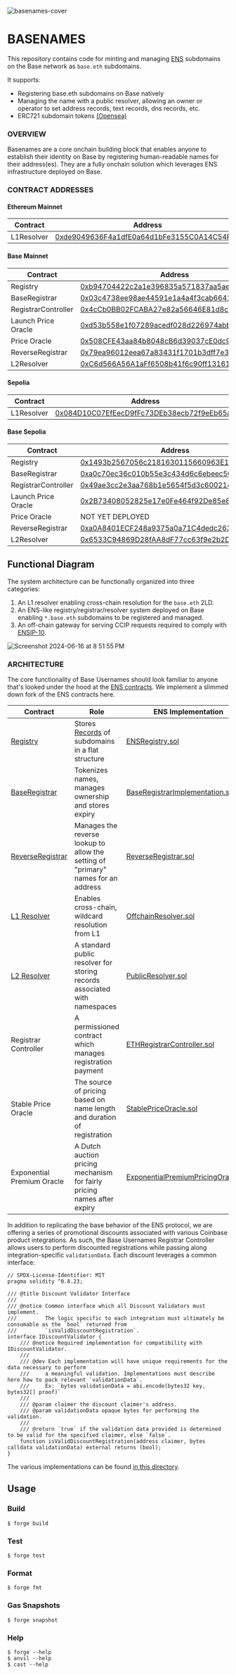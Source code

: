![basenames-cover](https://github.com/user-attachments/assets/14f63206-5838-4938-9a84-f9165e431f96)
# BASENAMES


This repository contains code for minting and managing [ENS](https://docs.ens.domains/) subdomains on the Base network as `base.eth` subdomains. 

It supports:
- Registering base.eth subdomains on Base natively
- Managing the name with a public resolver, allowing an owner or operator to set address records, text records, dns records, etc.
- ERC721 subdomain tokens [(Opensea)](https://opensea.io/collection/basenames)

### OVERVIEW

Basenames are a core onchain building block that enables anyone to establish their identity on Base by registering human-readable names for their address(es). They are a fully onchain solution which leverages ENS infrastructure deployed on Base.

### CONTRACT ADDRESSES

#### Ethereum Mainnet

| Contract | Address | 
| -------- | ------- |
| L1Resolver | [0xde9049636F4a1dfE0a64d1bFe3155C0A14C54F31](https://etherscan.io/address/0xde9049636F4a1dfE0a64d1bFe3155C0A14C54F31#code) |

#### Base Mainnet

| Contract | Address | 
| -------- | ------- | 
| Registry | [0xb94704422c2a1e396835a571837aa5ae53285a95](https://basescan.org/address/0xb94704422c2a1e396835a571837aa5ae53285a95) | 
| BaseRegistrar | [0x03c4738ee98ae44591e1a4a4f3cab6641d95dd9a](https://basescan.org/address/0x03c4738ee98ae44591e1a4a4f3cab6641d95dd9a) | 
| RegistrarController | [0x4cCb0BB02FCABA27e82a56646E81d8c5bC4119a5](https://basescan.org/address/0x4cCb0BB02FCABA27e82a56646E81d8c5bC4119a5) |
| Launch Price Oracle | [0xd53b558e1f07289acedf028d226974abba258312](https://basescan.org/address/0xd53b558e1f07289acedf028d226974abba258312) |
| Price Oracle | [0x508CFE43aa84b8048cB6d39037cE0dc96d8aDc75](https://basescan.org/address/0x508CFE43aa84b8048cB6d39037cE0dc96d8aDc75) | 
| ReverseRegistrar | [0x79ea96012eea67a83431f1701b3dff7e37f9e282](https://basescan.org/address/0x79ea96012eea67a83431f1701b3dff7e37f9e282) | 
| L2Resolver | [0xC6d566A56A1aFf6508b41f6c90ff131615583BCD](https://basescan.org/address/0xC6d566A56A1aFf6508b41f6c90ff131615583BCD) | 

#### Sepolia

| Contract | Address | 
| -------- | ------- |
| L1Resolver | [0x084D10C07EfEecD9fFc73DEb38ecb72f9eEb65aB](https://sepolia.etherscan.io/address/0x084D10C07EfEecD9fFc73DEb38ecb72f9eEb65aB) |

#### Base Sepolia

| Contract | Address | 
| -------- | ------- | 
| Registry | [0x1493b2567056c2181630115660963E13A8E32735](https://sepolia.basescan.org/address/0x1493b2567056c2181630115660963E13A8E32735) | 
| BaseRegistrar | [0xa0c70ec36c010b55e3c434d6c6ebeec50c705794](https://sepolia.basescan.org/address/0xa0c70ec36c010b55e3c434d6c6ebeec50c705794#code) | 
| RegistrarController | [0x49ae3cc2e3aa768b1e5654f5d3c6002144a59581](https://sepolia.basescan.org/address/0x49ae3cc2e3aa768b1e5654f5d3c6002144a59581) |
| Launch Price Oracle | [0x2B73408052825e17e0Fe464f92De85e8c7723231](https://sepolia.basescan.org/address/0x2B73408052825e17e0Fe464f92De85e8c7723231) |
| Price Oracle | NOT YET DEPLOYED | 
| ReverseRegistrar | [0xa0A8401ECF248a9375a0a71C4dedc263dA18dCd7](https://sepolia.basescan.org/address/0xa0A8401ECF248a9375a0a71C4dedc263dA18dCd7) | 
| L2Resolver | [0x6533C94869D28fAA8dF77cc63f9e2b2D6Cf77eBA](https://sepolia.basescan.org/address/0x6533C94869D28fAA8dF77cc63f9e2b2D6Cf77eBA) | 

## Functional Diagram

The system architecture can be functionally organized into three categories:
1. An L1 resolver enabling cross-chain resolution for the `base.eth` 2LD.
2. An ENS-like registry/registrar/resolver system deployed on Base enabling `*.base.eth` subdomains to be registered and managed.
3. An off-chain gateway for serving CCIP requests required to comply with [ENSIP-10](https://docs.ens.domains/ensip/10). 

![Screenshot 2024-06-16 at 8 51 55 PM](https://github.com/base-org/usernames/assets/84420280/3689dd40-2be0-4a7d-8454-155741a1add0)

### ARCHITECTURE

The core functionality of Base Usernames should look familiar to anyone that's looked under the hood  at the [ENS contracts](https://github.com/ensdomains/ens-contracts/tree/staging). We implement a slimmed down fork of the ENS contracts here.

| Contract | Role | ENS Implementation | Base Usernames Implementation |
| -------- | ----- | ------------------ | ----------------------------- | 
|[Registry](https://docs.ens.domains/registry/ens)  | Stores [Records](https://github.com/base-org/usernames/blob/c29119fd327b61f896440c317f3dd898e9fa570b/contracts/src/L2/Registry.sol#L7-L11) of subdomains in a flat structure |  [ENSRegistry.sol](https://github.com/ensdomains/ens-contracts/blob/staging/contracts/registry/ENSRegistry.sol) | [Registry.sol](https://github.com/base-org/usernames/blob/master/contracts/src/L2/Registry.sol) |
| [BaseRegistrar](https://docs.ens.domains/registry/eth) | Tokenizes names,  manages ownership and stores expiry | [BaseRegistrarImplementation.sol](https://github.com/ensdomains/ens-contracts/blob/staging/contracts/ethregistrar/BaseRegistrarImplementation.sol) | [BaseRegistrar.sol](https://github.com/base-org/usernames/blob/master/contracts/src/L2/BaseRegistrar.sol) | 
| [ReverseRegistrar](https://docs.ens.domains/registry/reverse) | Manages the reverse lookup to allow the setting of "primary" names for an address | [ReverseRegistrar.sol](https://github.com/ensdomains/ens-contracts/blob/staging/contracts/reverseRegistrar/ReverseRegistrar.sol) | [ReverseRegistrar.sol](https://github.com/base-org/usernames/blob/master/contracts/src/L2/ReverseRegistrar.sol) |
| [L1 Resolver](https://docs.ens.domains/resolvers/ccip-read) | Enables cross-chain, wildcard resolution from L1 | [OffchainResolver.sol](https://github.com/ensdomains/offchain-resolver/blob/main/packages/contracts/contracts/OffchainResolver.sol) | [L1Resolver.sol](https://github.com/base-org/usernames/blob/master/contracts/src/L1/L1Resolver.sol) | 
| [L2 Resolver](https://docs.ens.domains/resolvers/public) | A standard public resolver for storing records associated with namespaces | [PublicResolver.sol](https://github.com/ensdomains/ens-contracts/blob/staging/contracts/resolvers/PublicResolver.sol) | [L2Resolver.sol](https://github.com/base-org/usernames/blob/master/contracts/src/L2/L2Resolver.sol) | 
| Registrar Controller | A permissioned contract which manages registration payment | [ETHRegistrarController.sol](https://github.com/ensdomains/ens-contracts/blob/staging/contracts/ethregistrar/ETHRegistrarController.sol) | [RegistrarController.sol](https://github.com/base-org/usernames/blob/master/contracts/src/L2/RegistrarController.sol) |
| Stable Price Oracle | The source of pricing based on name length and duration of registration | [StablePriceOracle.sol](https://github.com/ensdomains/ens-contracts/blob/staging/contracts/ethregistrar/StablePriceOracle.sol) | [StablePriceOracle.sol](https://github.com/base-org/usernames/blob/master/contracts/src/L2/StablePriceOracle.sol) |
| Exponential Premium Oracle | A Dutch auction pricing mechanism for fairly pricing names after expiry | [ExponentialPremiumPricingOracle.sol](https://github.com/ensdomains/ens-contracts/blob/staging/contracts/ethregistrar/ExponentialPremiumPriceOracle.sol) | [ExponentialPremiumPricingOracle.sol](https://github.com/base-org/usernames/blob/master/contracts/src/L2/ExponentialPremiumPriceOracle.sol) | 

In addition to replicating the base behavior of the ENS protocol, we are offering a series of promotional discounts associated with various Coinbase product integrations. As such, the Base Usernames Registrar Controller allows users to perform discounted registrations while passing along integration-specific `validationData`. Each discount leverages a common interface: 
```solidity
// SPDX-License-Identifier: MIT
pragma solidity ^0.8.23;

/// @title Discount Validator Interface
///
/// @notice Common interface which all Discount Validators must implement.
///         The logic specific to each integration must ultimately be consumable as the `bool` returned from
///         `isValidDiscountRegistration`.
interface IDiscountValidator {
    /// @notice Required implementation for compatibility with IDiscountValidator.
    ///
    /// @dev Each implementation will have unique requirements for the data necessary to perform
    ///     a meaningful validation. Implementations must describe here how to pack relevant `validationData`.
    ///     Ex: `bytes validationData = abi.encode(bytes32 key, bytes32[] proof)`
    ///
    /// @param claimer the discount claimer's address.
    /// @param validationData opaque bytes for performing the validation.
    ///
    /// @return `true` if the validation data provided is determined to be valid for the specified claimer, else `false`.
    function isValidDiscountRegistration(address claimer, bytes calldata validationData) external returns (bool);
}
```
The various implementations can be found [in this directory](https://github.com/base-org/basenames/tree/main/src/L2/discounts). 

## Usage

### Build

```shell
$ forge build
```

### Test

```shell
$ forge test
```

### Format

```shell
$ forge fmt
```

### Gas Snapshots

```shell
$ forge snapshot
```

### Help

```shell
$ forge --help
$ anvil --help
$ cast --help
```
